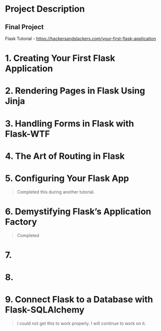 # Project Description 
## Final Project
Flask Tutorial - https://hackersandslackers.com/your-first-flask-application
# 1. Creating Your First Flask Application
# 2. Rendering Pages in Flask Using Jinja
# 3. Handling Forms in Flask with Flask-WTF
# 4. The Art of Routing in Flask
# 5. Configuring Your Flask App 
> Completed this during another tutorial. 
# 6. Demystifying Flask’s Application Factory 
> Completed
# 7. 
# 8. 
# 9. Connect Flask to a Database with Flask-SQLAlchemy 
> I could not get this to work properly. I will continue to work on it. 